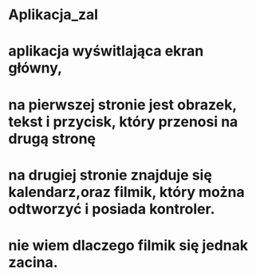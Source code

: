 # Aplikacja_zal
# aplikacja wyświtlająca ekran główny,
# na pierwszej stronie jest obrazek, tekst i przycisk, który przenosi na drugą stronę
# na drugiej stronie znajduje się kalendarz,oraz filmik, który można odtworzyć i posiada kontroler.
# nie wiem dlaczego filmik się jednak zacina.
